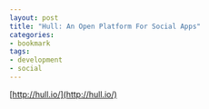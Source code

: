 ```yaml
---
layout: post
title: "Hull: An Open Platform For Social Apps"
categories:
- bookmark
tags:
- development
- social
---
```

[http://hull.io/](http://hull.io/)
